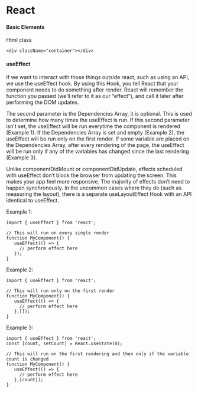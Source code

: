 # React

#### Basic Elements

Html class
``` JSX
<div className="container"></div>
```

#### useEffect
If we want to interact with those things outside react, such as using an API, we use the useEffect hook.
By using this Hook, you tell React that your component needs to do something after render. React will remember the function you passed (we’ll refer to it as our “effect”), and call it later after performing the DOM updates.

The second parameter is the Dependencies Array, it is optional. This is used to determine how many times the useEffect is run. If this second parameter isn't set, the useEffect will be run everytime the component is rendered (Example 1). If the Dependencies Array is set and empty (Example 2), the useEffect will be run only on the first render. If some variable are placed on the Dependencies Array, after every rendering of the page, the useEffect will be run only if any of the variables has changed since the last rendering (Example 3).

Unlike componentDidMount or componentDidUpdate, effects scheduled with useEffect don’t block the browser from updating the screen. This makes your app feel more responsive. The majority of effects don’t need to happen synchronously. In the uncommon cases where they do (such as measuring the layout), there is a separate useLayoutEffect Hook with an API identical to useEffect.

Example 1:
``` JSX
import { useEffect } from 'react';

// This will run on every single render
function MyComponent() {
   useEffect(() => {
     // perform effect here
   });
}
```
Example 2:
``` JSX
import { useEffect } from 'react';

// This will run only on the first render
function MyComponent() {
   useEffect(() => {
     // perform effect here
   },[]);
}
```

Example 3:
``` JSX
import { useEffect } from 'react';
const [count, setCount] = React.useState(0);

// This will run on the first rendering and then only if the variable count is changed
function MyComponent() {
   useEffect(() => {
     // perform effect here
   },[count]);
}
```
